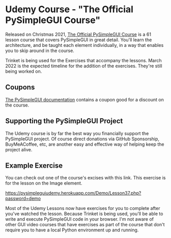 # Udemy Course - "The Official PySimpleGUI Course"

Released on Christmas 2021, [The Official PySimpleGUI Course](https://www.udemy.com/PySimpleGUI) is a 61 lesson course that covers PySimpleGUI in great detail.  You'll learn the architecture, and be taught each element individually, in a way that enables you to skip around in the course.

Trinket is being used for the Exercises that accompany the lessons.  March 2022 is the expected timeline for the addition of the exercises.  They're still being worked on.

## Coupons

[The PySimpleGUI documentation](http://www.PySimpleGUI.org) contains a coupon good for a discount on the course.

## Supporting the PySimpleGUI Project

The Udemy course is by far the best way you financially support the PySimpleGUI project.  Of course direct donations via GitHub Sponsorship, BuyMeACoffee, etc, are another easy and effective way of helping keep the project alive.

## Example Exercise

You can check out one of the course's excises with this link.  This exercise is for the lesson on the Image element.

https://pysimpleguiudemy.herokuapp.com/Demo/Lesson37.php?password=demo

Most of the Udemy Lessons now have exercises for you to complete after you've watched the lesson.  Because Trinket is being used, you'll be able to write and execute PySimpleGUI code in your browser.  I'm not aware of other GUI video courses that have exercises as part of the course that don't require you to have a local Python environment up and running.
